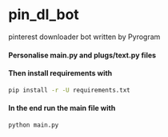 # pin_dl_bot
pinterest downloader bot written by Pyrogram

#### Personalise main.py and plugs/text.py files

#### Then install requirements with
```bash
pip install -r -U requirements.txt
```
#### In the end run the main file with
```bash
python main.py
```

